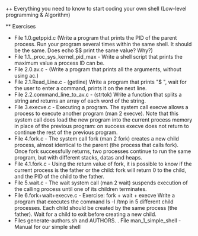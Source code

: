 ++ Everything you need to know to start coding your own shell (Low-level programming & Algorithm)

** Exercises
- File 1.0.getppid.c (Write a program that prints the PID of the parent process. Run your program several times within the same shell. It should be the same. Does echo $$ print the same value? Why?)
- File 1.1._proc_sys_kernel_pid_max - Write a shell script that prints the maximum value a process ID can be.
- File 2.0.av.c - (Write a program that prints all the arguments, without using ac.)
- File 2.1.Read_Line.c - (getline) Write a program that prints "$ ", wait for the user to enter a command, prints it on the next line.
- File 2.2.command_line_to_av.c - (strtok) Write a function that splits a string and returns an array of each word of the string.
- File 3.execve.c - Executing a program. The system call execve allows a process to execute another program (man 2 execve). Note that this system call does load the new program into the current process memory in place of the previous program: on success execve does not return to continue the rest of the previous program.
- File 4.fork.c - The system call fork (man 2 fork) creates a new child process, almost identical to the parent (the process that calls fork). Once fork successfully returns, two processes continue to run the same program, but with different stacks, datas and heaps.
- File 4.1.fork.c - Using the return value of fork, it is possible to know if the current process is the father or the child: fork will return 0 to the child, and the PID of the child to the father.
- File 5.wait.c - The wait system call (man 2 wait) suspends execution of the calling process until one of its children terminates.
- File 6.fork+wait+execve.c - Exercise: fork + wait + execve
Write a program that executes the command ls -l /tmp in 5 different child processes. Each child should be created by the same process (the father). Wait for a child to exit before creating a new child.
- Files generate-authors.sh and AUTHORS.
. File man_1_simple_shell -  Manual for our simple shell